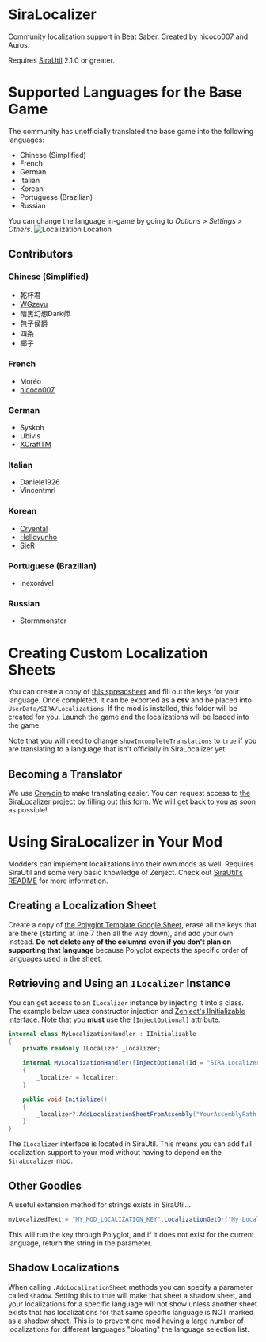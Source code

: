 # SiraLocalizer
Community localization support in Beat Saber. Created by nicoco007 and Auros.

Requires [SiraUtil](https://github.com/Auros/SiraUtil/releases/latest) 2.1.0 or greater.
# Supported Languages for the Base Game
The community has unofficially translated the base game into the following languages:
* Chinese (Simplified)
* French
* German
* Italian
* Korean
* Portuguese (Brazilian)
* Russian

You can change the language in-game by going to *Options* > *Settings* > *Others*.
![Localization Location](https://i.imgur.com/tazj6Tl.png)

## Contributors
### Chinese (Simplified)
* 乾杯君
* [WGzeyu](https://github.com/WGzeyu)
* 暗黑幻想Dark师
* 包子侯爵
* 四条
* 椰子

### French
* Moréo
* [nicoco007](https://github.com/nicoco007)

### German
* Syskoh
* Ubivis
* [XCraftTM](https://github.com/XCraftTM)

### Italian
* Daniele1926
* Vincentmrl

### Korean
* [Cryental](https://github.com/Cryental)
* [Helloyunho](https://github.com/Helloyunho)
* [SieR](https://github.com/SieR-VR)

### Portuguese (Brazilian)
* Inexorável

### Russian
* Stormmonster

# Creating Custom Localization Sheets
You can create a copy of [this spreadsheet](https://docs.google.com/spreadsheets/d/1NERV_PftlFQFKByvCxWV6hs9XaRLmNyMBOSLf4285AY/edit?usp=sharing) and fill out the keys for your language. Once completed, it can be exported as a **csv** and be placed into `UserData/SIRA/Localizations`. If the mod is installed, this folder will be created for you. Launch the game and the localizations will be loaded into the game.

Note that you will need to change `showIncompleteTranslations` to `true` if you are translating to a language that isn't officially in SiraLocalizer yet.

## Becoming a Translator
We use [Crowdin](https://crowdin.com/) to make translating easier. You can request access to [the SiraLocalizer project](https://crowdin.com/project/siralocalizer) by filling out [this form](https://docs.google.com/forms/d/e/1FAIpQLSfk7z1EGqS2zl1jSomigSntvxQH0pTTKsxDlrpd9c53jKNpwA/viewform). We will get back to you as soon as possible!

# Using SiraLocalizer in Your Mod
Modders can implement localizations into their own mods as well. Requires SiraUtil and some very basic knowledge of Zenject. Check out [SiraUtil's README](https://github.com/Auros/SiraUtil#zenject) for more information.

## Creating a Localization Sheet
Create a copy of [the Polyglot Template Google Sheet](https://docs.google.com/spreadsheets/d/17f0dQawb-s_Fd7DHgmVvJoEGDMH_yoSd8EYigrb0zmM/edit), erase all the keys that are there (starting at line 7 then all the way down), and add your own instead. **Do not delete any of the columns even if you don't plan on supporting that language** because Polyglot expects the specific order of languages used in the sheet.

## Retrieving and Using an `ILocalizer` Instance
You can get access to an `ILocalizer` instance by injecting it into a class. The example below uses constructor injection and [Zenject's IInitializable interface](https://github.com/svermeulen/Extenject#iinitializable). Note that you **must** use the `[InjectOptional]` attribute.

```cs
internal class MyLocalizationHandler : IInitializable
{
    private readonly ILocalizer _localizer;

    internal MyLocalizationHandler([InjectOptional(Id = "SIRA.Localizer")] ILocalizer localizer)
    {
        _localizer = localizer;
    }

    public void Initialize()
    {
        _localizer?.AddLocalizationSheetFromAssembly("YourAssemblyPath.ToThe.Localization.sheet.csv", GoogleDriveDownloadFormat.CSV);
    }
}
```

The `ILocalizer` interface is located in SiraUtil. This means you can add full localization support to your mod without having to depend on the `SiraLocalizer` mod.

## Other Goodies
A useful extension method for strings exists in SiraUtil...
```cs
myLocalizedText = "MY_MOD_LOCALIZATION_KEY".LocalizationGetOr("My Localized Text");
```
This will run the key through Polyglot, and if it does not exist for the current language, return the string in the parameter.

## Shadow Localizations
When calling `.AddLocalizationSheet` methods you can specify a parameter called `shadow`. Setting this to true will make that sheet a shadow sheet, and your localizations for a specific language will not show unless another sheet exists that has localizations for that same specific language is NOT marked as a shadow sheet. This is to prevent one mod having a large number of localizations for different languages "bloating" the language selection list.
